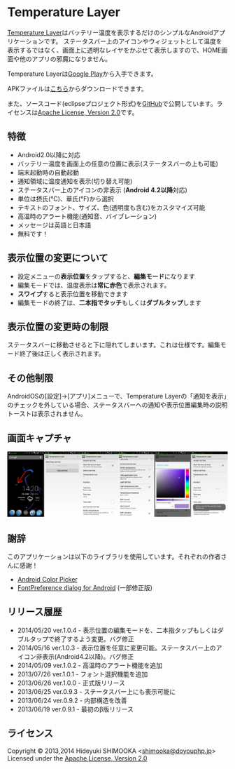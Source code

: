 Temperature Layer
=================
[Temperature Layer]はバッテリー温度を表示するだけのシンプルなAndroidアプリケーションです。
ステータスバー上のアイコンやウィジェットとして温度を表示するではなく、画面上に透明なレイヤをかぶせて表示しますので、HOME画面や他のアプリの邪魔になりません。

Temperature Layerは[Google Play]から入手できます。

APKファイルは[こちら](https://www.dropbox.com/sh/0c8u8q45v6vs8es/AAAjNQ0GiQj1sJ3LEwUiV0SHa/TemperatureLayer)からダウンロードできます。

また、ソースコード(eclipseプロジェクト形式)を[GitHub](https://github.com/shimooka/TemperatureLayer)で公開しています。ライセンスは[Apache License, Version 2.0][Apache]です。

特徴
----

- Android2.0以降に対応
- バッテリー温度を画面上の任意の位置に表示(ステータスバーの上も可能)
- 端末起動時の自動起動
- 通知領域に温度通知を表示(切り替え可能)
- ステータスバー上のアイコンの非表示 (**Android 4.2以降**対応)
- 単位は摂氏(°C)、華氏(°F)から選択
- テキストのフォント、サイズ、色(透明度も含む)をカスタマイズ可能
- 高温時のアラート機能(通知音、バイブレーション)
- メッセージは英語と日本語
- 無料です！

表示位置の変更について
----------------------

- 設定メニューの**表示位置**をタップすると、**編集モード**になります
- 編集モードでは、温度表示は**常に赤色**で表示されます。
- **スワイプ**すると表示位置を移動できます
- 編集モードの終了は、**二本指でタッチ**もしくは**ダブルタップ**します

表示位置の変更時の制限
----------------------
ステータスバーに移動させると下に隠れてしまいます。これは仕様です。編集モード終了後は正しく表示されます。

その他制限
----------------------
AndroidOSの[設定]→[アプリ]メニューで、Temperature Layerの「通知を表示」のチェックを外している場合、ステータスバーへの通知や表示位置編集時の説明トーストは表示されません。

画面キャプチャ
--------------
![All screen of Temperature Layer](capture.png)

謝辞
----
このアプリケーションは以下のライブラリを使用しています。それぞれの作者さんに感謝！

- [Android Color Picker]
- [FontPreference dialog for Android] (一部修正版)

リリース履歴
------------
- 2014/05/20 ver.1.0.4 - 表示位置の編集モードを、二本指タップもしくはダブルタップで終了するよう変更。バグ修正
- 2014/05/16 ver.1.0.3 - 表示位置を任意に変更可能。ステータスバー上のアイコン非表示(Android4.2以降)。バグ修正
- 2014/05/09 ver.1.0.2 - 高温時のアラート機能を追加
- 2013/07/26 ver.1.0.1 - フォント選択機能を追加
- 2013/06/26 ver.1.0.0 - 正式版リリース
- 2013/06/25 ver.0.9.3 - ステータスバー上にも表示可能に
- 2013/06/24 ver.0.9.2 - 内部構造を改善
- 2013/06/19 ver.0.9.1 - 最初のβ版リリース

ライセンス
----------
Copyright &copy; 2013,2014 Hideyuki SHIMOOKA &lt;shimooka@doyouphp.jp&gt; 
Licensed under the [Apache License, Version 2.0][Apache]

[Apache]: http://www.apache.org/licenses/LICENSE-2.0
[Android Color Picker]: https://code.google.com/p/android-color-picker/
[Temperature Layer]: https://play.google.com/store/apps/details?id=jp.doyouphp.android.temperaturelayer
[Google Play]: https://play.google.com/store/apps/details?id=jp.doyouphp.android.temperaturelayer
[FontPreference dialog for Android]: http://www.ulduzsoft.com/2012/01/fontpreference-dialog-for-android/

